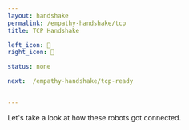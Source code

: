 ```yaml
---
layout: handshake
permalink: /empathy-handshake/tcp
title: TCP Handshake

left_icon: 🤖
right_icon: 🤖

status: none

next:  /empathy-handshake/tcp-ready


---
```


Let's take a look at how these robots got connected.